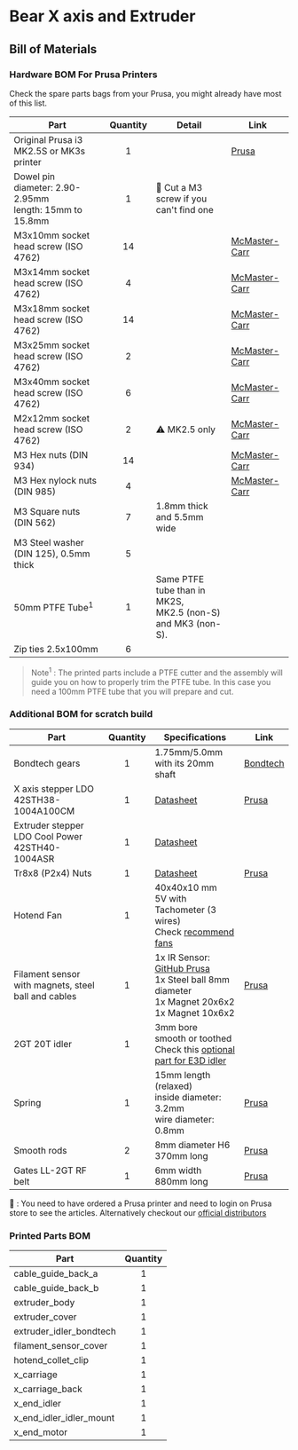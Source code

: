# Bear X axis and Extruder

## Bill of Materials

### Hardware BOM For Prusa Printers

Check the spare parts bags from your Prusa, you might already have most of this list.

| Part     | Quantity | Detail | Link |
|----------|:--------:|--------|------|
| Original Prusa i3 MK2.5S or MK3s printer | 1 | | [Prusa](https://www.prusa3d.com) |
| Dowel pin<br/>diameter: 2.90-2.95mm<br/>length: 15mm to 15.8mm | 1 | :pushpin: Cut a M3 screw if you can't find one | |
| M3x10mm socket head screw (ISO 4762) | 14 | | [McMaster-Carr](https://www.mcmaster.com/#91292a113/=1coixe5) |
| M3x14mm socket head screw (ISO 4762) | 4  | | [McMaster-Carr](https://www.mcmaster.com/#91292a027/=1coixl3) |
| M3x18mm socket head screw (ISO 4762) | 14 | | [McMaster-Carr](https://www.mcmaster.com/#91292a029/=1coixwt) |
| M3x25mm socket head screw (ISO 4762) | 2  | | [McMaster-Carr](https://www.mcmaster.com/#91292a020/=1cok8ux) |
| M3x40mm socket head screw (ISO 4762) | 6  | | [McMaster-Carr](https://www.mcmaster.com/#91292a024/=1coj8pe) |
| M2x12mm socket head screw (ISO 4762) | 2  | :warning: MK2.5 only | [McMaster-Carr](https://www.mcmaster.com/#91292a834/=1cok8m8) |
| M3 Hex nuts (DIN 934) | 14 | | [McMaster-Carr](https://www.mcmaster.com/#91828a211/=1cojadu) |
| M3 Hex nylock nuts (DIN 985) | 4 | | [McMaster-Carr](https://www.mcmaster.com/#93625a100/=1d2yh4u) |
| M3 Square nuts (DIN 562) | 7 | 1.8mm thick and 5.5mm wide | |
| M3 Steel washer (DIN 125), 0.5mm thick | 5 | | |
| 50mm PTFE Tube<sup>1</sup> | 1 | Same PTFE tube than in MK2S,<br/>MK2.5 (non-S) and MK3 (non-S). | |
| Zip ties 2.5x100mm | 6 | | |

> Note<sup>1</sup> : The printed parts include a PTFE cutter and the assembly will guide you on how to properly trim the PTFE tube. In this case you need a 100mm PTFE tube that you will prepare and cut.

### Additional BOM for scratch build

| Part     | Quantity | Specifications | Link |
|----------|:--------:|----------------|------|
| Bondtech gears | 1 | 1.75mm/5.0mm<br/>with its 20mm shaft | [Bondtech](http://shop.bondtech.se/en/drivegears/drivegear-kit-175-direct.html) |
| X axis stepper LDO<br/>42STH38-1004A100CM | 1 | [Datasheet](https://github.com/gregsaun/bear_extruder_and_x_axis/raw/dev/doc/datasheets/LDO-42STH38-1004A100CM-RevA-for-3D.pdf) | [Prusa](https://shop.prusa3d.com/en/mk3mk3s/388-x-axis-stepper-motor.html) |
| Extruder stepper LDO Cool Power 42STH40-1004ASR | 1 | [Datasheet](https://github.com/gregsaun/bear_extruder_and_x_axis/raw/dev/doc/datasheets/LDO-42STH40-1004ASR_cool_power.pdf) | |
| Tr8x8 (P2x4) Nuts | 1 | [Datasheet](https://github.com/gregsaun/bear_extruder_and_x_axis/raw/dev/doc/datasheets/LDO-42STH34-1004L321E100CM-RevA-for-3D.pdf) | [Prusa](https://shop.prusa3d.com/en/mk3mk3s/682-trapezoid-nut-lead-nut.html) |
| Hotend Fan | 1 | 40x40x10 mm<br/>5V with Tachometer (3 wires)<br/>Check [recommend fans](https://github.com/gregsaun/bear_extruder_and_x_axis/tree/dev/optional_parts/hotend_fan) | |
| Filament sensor<br/>with magnets, steel ball and cables | 1 | 1x IR Sensor: [GitHub Prusa](https://github.com/prusa3d/MKxS-IR-sensor)<br/>1x Steel ball 8mm diameter<br/>1x Magnet 20x6x2<br/>1x Magnet 10x6x2<br/> | [Prusa](https://shop.prusa3d.com/en/upgrades/898-original-prusa-i3-mk3-to-mk3s-upgrade-kit.html#) |
| 2GT 20T idler | 1 | 3mm bore<br/>smooth or toothed<br/>Check this [optional part for E3D idler](https://github.com/gregsaun/bear_extruder_and_x_axis/tree/dev/optional_parts/x_end_idler_tensioner_e3d) | |
| Spring | 1 | 15mm length (relaxed)<br/>inside diameter: 3.2mm<br/>wire diameter: 0.8mm | [Prusa](https://shop.prusa3d.com/en/mk3mk3s/599-tension-spring-1x.html) |
| Smooth rods | 2 | 8mm diameter H6<br/>370mm long | [Prusa](https://shop.prusa3d.com/en/mk3mk3s/589-smooth-rod-8x370-x-axis-1-piece.html) |
| Gates LL-2GT RF belt | 1 | 6mm width<br/>880mm long | [Prusa](https://shop.prusa3d.com/en/mk3mk3s/141-x-axis-belt.html) |

:pushpin: : You need to have ordered a Prusa printer and need to login on Prusa store to see the articles. Alternatively checkout our [official distributors](https://github.com/gregsaun/prusa_i3_bear_upgrade/blob/master/doc/openbuilds_stores_list.md)



### Printed Parts BOM

| Part     | Quantity |
|----------|:------:|
| cable_guide_back_a      | 1 |
| cable_guide_back_b      | 1 |
| extruder_body           | 1 |
| extruder_cover          | 1 |
| extruder_idler_bondtech | 1 |
| filament_sensor_cover   | 1 |
| hotend_collet_clip      | 1 |
| x_carriage              | 1 |
| x_carriage_back         | 1 |
| x_end_idler             | 1 |
| x_end_idler_idler_mount | 1 |
| x_end_motor             | 1 |
